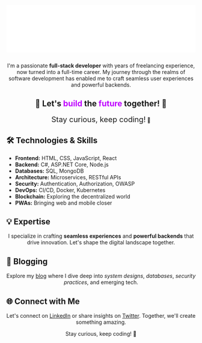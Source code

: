 <!-- Header -->
<h1 align="center">
  
  <img src="header.svg">
</h1>

</h1>

<p align="center">
  I'm a passionate <strong>full-stack developer</strong> with years of freelancing experience, now turned into a full-time career. My journey through the realms of software development has enabled me to craft seamless user experiences and powerful backends.
</p>

<!-- Animated Section -->
<h2 align="center">
  🚀 Let's <span style="color:#BF00FF;">build</span> the <span style="color:#BF00FF;">future</span> together! 🌟
</h2>

<p align="center">
  <span style="font-size:20px;">Stay curious, keep coding!</span> 🌈
</p>

<!-- Technology Stack -->
## 🛠️ Technologies & Skills

- **Frontend:** HTML, CSS, JavaScript, React
- **Backend:** C#, ASP.NET Core, Node.js
- **Databases:** SQL, MongoDB
- **Architecture:** Microservices, RESTful APIs
- **Security:** Authentication, Authorization, OWASP
- **DevOps:** CI/CD, Docker, Kubernetes
- **Blockchain:** Exploring the decentralized world
- **PWAs:** Bringing web and mobile closer

<!-- Expertise -->
## 💡 Expertise

<p align="center">
  I specialize in crafting <strong>seamless experiences</strong> and <strong>powerful backends</strong> that drive innovation. Let's shape the digital landscape together.
</p>

<!-- Blogging -->
## 📝 Blogging

<p align="center">
  Explore my <a href="https://your-blog-url.com">blog</a> where I dive deep into <em>system designs</em>, <em>databases</em>, <em>security practices</em>, and emerging tech.
</p>

<!-- Connect with Me -->
## 🌐 Connect with Me

<p align="center">
  Let's connect on <a href="https://www.linkedin.com/in/reagan-lutta-115919211/">LinkedIn</a> or share insights on <a href="https://twitter.com/LuttaMd">Twitter</a>. Together, we'll create something amazing.
</p>

<p align="center">
  Stay curious, keep coding! 🚀
</p>
